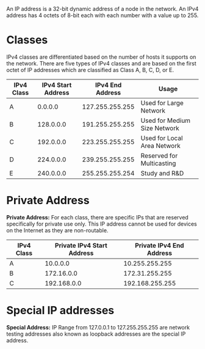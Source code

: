 An IP address is a 32-bit dynamic address of a node in the network. An IPv4 address has 4 octets of 8-bit each with each number with a value up to 255.


# Classes
IPv4 classes are differentiated based on the number of hosts it supports on the network. There are five types of IPv4 classes and are based on the first octet of IP addresses which are classified as Class A, B, C, D, or E.

| IPv4 Class | IPv4 Start Address | IPv4 End Address   | Usage                              |
|------------|--------------------|--------------------|------------------------------------|
| A          | 0.0.0.0            | 127.255.255.255    | Used for Large Network             |
| B          | 128.0.0.0          | 191.255.255.255    | Used for Medium Size Network       |
| C          | 192.0.0.0          | 223.255.255.255    | Used for Local Area Network        |
| D          | 224.0.0.0          | 239.255.255.255    | Reserved for Multicasting          |
| E          | 240.0.0.0          | 255.255.255.254    | Study and R&D                      |


# Private Address
**Private Address:** For each class, there are specific IPs that are reserved specifically for private use only. This IP address cannot be used for devices on the Internet as they are non-routable.

| IPv4 Class | Private IPv4 Start Address | Private IPv4 End Address |
|------------|----------------------------|--------------------------|
| A          | 10.0.0.0                   | 10.255.255.255           |
| B          | 172.16.0.0                 | 172.31.255.255           |
| C          | 192.168.0.0                | 192.168.255.255          |



# Special IP addresses
**Special Address:** IP Range from 127.0.0.1 to 127.255.255.255 are network testing addresses also known as loopback addresses are the special IP address.

